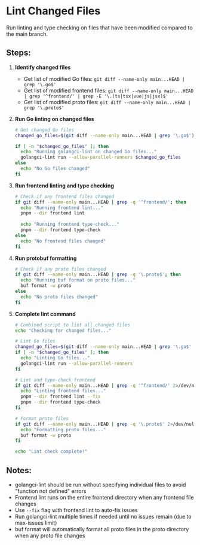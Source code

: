 # Lint Changed Files

Run linting and type checking on files that have been modified compared to the main branch.

## Steps:

1. **Identify changed files**
   - Get list of modified Go files: `git diff --name-only main...HEAD | grep '\.go$'`
   - Get list of modified frontend files: `git diff --name-only main...HEAD | grep '^frontend/' | grep -E '\.(ts|tsx|vue|js|jsx)$'`
   - Get list of modified proto files: `git diff --name-only main...HEAD | grep '\.proto$'`

2. **Run Go linting on changed files**
   ```bash
   # Get changed Go files
   changed_go_files=$(git diff --name-only main...HEAD | grep '\.go$')
   
   if [ -n "$changed_go_files" ]; then
     echo "Running golangci-lint on changed Go files..."
     golangci-lint run --allow-parallel-runners $changed_go_files
   else
     echo "No Go files changed"
   fi
   ```

3. **Run frontend linting and type checking**
   ```bash
   # Check if any frontend files changed
   if git diff --name-only main...HEAD | grep -q '^frontend/'; then
     echo "Running frontend lint..."
     pnpm --dir frontend lint
     
     echo "Running frontend type-check..."
     pnpm --dir frontend type-check
   else
     echo "No frontend files changed"
   fi
   ```

4. **Run protobuf formatting**
   ```bash
   # Check if any proto files changed
   if git diff --name-only main...HEAD | grep -q '\.proto$'; then
     echo "Running buf format on proto files..."
     buf format -w proto
   else
     echo "No proto files changed"
   fi
   ```

5. **Complete lint command**
   ```bash
   # Combined script to lint all changed files
   echo "Checking for changed files..."
   
   # Lint Go files
   changed_go_files=$(git diff --name-only main...HEAD | grep '\.go$' || true)
   if [ -n "$changed_go_files" ]; then
     echo "Linting Go files..."
     golangci-lint run --allow-parallel-runners
   fi
   
   # Lint and type-check frontend
   if git diff --name-only main...HEAD | grep -q '^frontend/' 2>/dev/null; then
     echo "Linting frontend files..."
     pnpm --dir frontend lint --fix
     pnpm --dir frontend type-check
   fi
   
   # Format proto files
   if git diff --name-only main...HEAD | grep -q '\.proto$' 2>/dev/null; then
     echo "Formatting proto files..."
     buf format -w proto
   fi
   
   echo "Lint check complete!"
   ```

## Notes:
- golangci-lint should be run without specifying individual files to avoid "function not defined" errors
- Frontend lint runs on the entire frontend directory when any frontend file changes
- Use `--fix` flag with frontend lint to auto-fix issues
- Run golangci-lint multiple times if needed until no issues remain (due to max-issues limit)
- buf format will automatically format all proto files in the proto directory when any proto file changes